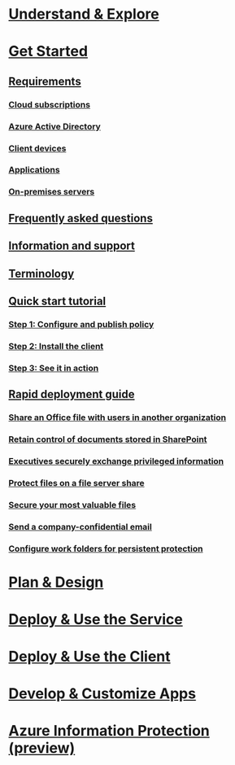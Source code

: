 # [Understand & Explore](/rights-management/understand-explore/what-is-information-protection.md)
# [Get Started](requirements-azure-rms.md)
## [Requirements](requirements-azure-rms.md)
### [Cloud subscriptions](requirements-subscriptions.md)
### [Azure Active Directory](requirements-azure-ad.md)
### [Client devices](requirements-client-devices.md)
### [Applications](requirements-applications.md)
### [On-premises servers ](requirements-servers.md)
## [Frequently asked questions](faqs.md)
## [Information and support](information-support.md)
## [Terminology](terminology.md)
## [Quick start tutorial](infoprotect-quick-start-tutorial.md)
### [Step 1: Configure and publish policy](/information-protection/infoprotect-tutorial-step2.md)
### [Step 2: Install the client](/information-protection/infoprotect-tutorial-step3.md)
### [Step 3: See it in action](/information-protection/infoprotect-tutorial-step4.md)
## [Rapid deployment guide](rapid-deployment-guide.md)
### [Share an Office file with users in another organization](scenario-share-office-file-externally.md)
### [Retain control of documents stored in SharePoint](scenario-sharepoint.md)
### [Executives securely exchange privileged information](scenario-executives-email.md)
### [Protect files on a file server share](scenario-fci.md)
### [Secure your most valuable files](scenario-secure-most-valuable-files.md)
### [Send a company-confidential email](scenario-company-confidential-email.md)
### [Configure work folders for persistent protection](scenario-work-folders.md)
# [Plan & Design](/rights-management/plan-design/deployment-roadmap)
# [Deploy & Use the Service](/rights-management/deploy-use/activate-service)
# [Deploy & Use the Client](/rights-management/rms-client/use-client)
# [Develop & Customize Apps](/rights-management/develop/developers-guide)
# [Azure Information Protection (preview)](/rights-management/information-protection/what-is-information-protection)
